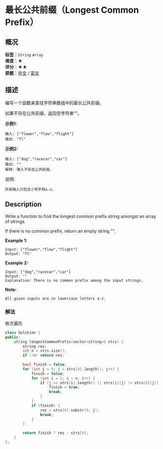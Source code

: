 # 最长公共前缀（Longest Common Prefix）
## 概况
**标签**：*`String`*  *`Array`*<br>
**难度**：★<br>
**评分**：★★<br>
**原题**：[中文](https://leetcode-cn.com/problems/longest-common-prefix) / [英文](https://leetcode.com/problems/longest-common-prefix)

## 描述
编写一个函数来查找字符串数组中的最长公共前缀。

如果不存在公共前缀，返回空字符串""。

**示例1:**
```
输入: ["flower","flow","flight"]
输出: "fl"
```

**示例2:**
```
输入: ["dog","racecar","car"]
输出: ""
解释: 输入不存在公共前缀。
```

说明:

    所有输入只包含小写字母a-z。 

## Description
Write a function to find the longest common prefix string amongst an array of strings.

If there is no common prefix, return an empty string "".

**Example 1:**
```
Input: ["flower","flow","flight"]
Output: "fl"
```

**Example 2:**
```
Input: ["dog","racecar","car"]
Output: ""
Explanation: There is no common prefix among the input strings.
```

**Note:**

    All given inputs are in lowercase letters a-z.
    
### 解法
依次遍历

```c++
class Solution {
public:
    string longestCommonPrefix(vector<string>& strs) {
        string res;
        int n = strs.size();
        if (!n) return res;
        
        bool finish = false;
        for (int j = 0; j < strs[0].length(); j++) {
            finish = false;
            for (int i = 1; i < n; i++) {
                if (j >= strs[i].length() || strs[i][j] != strs[0][j]) {
                    finish = true;
                    break;
                }
            }
            if (finish) {
                res = strs[0].substr(0, j);
                break;
            }
        }
        
        return finish ? res : strs[0];
    }
};
```